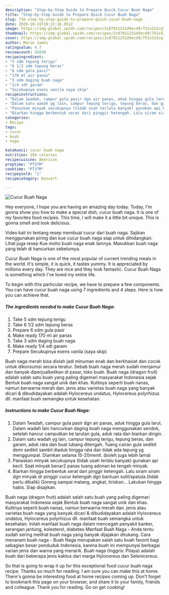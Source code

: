 ```yaml
---
description: "Step-by-Step Guide to Prepare Quick Cucur Buah Naga"
title: "Step-by-Step Guide to Prepare Quick Cucur Buah Naga"
slug: 716-step-by-step-guide-to-prepare-quick-cucur-buah-naga
date: 2020-10-31T19:22:16.851Z
image: https://img-global.cpcdn.com/recipes/2c87911251d9ecd9/751x532cq70/cucur-buah-naga-foto-resep-utama.jpg
thumbnail: https://img-global.cpcdn.com/recipes/2c87911251d9ecd9/751x532cq70/cucur-buah-naga-foto-resep-utama.jpg
cover: https://img-global.cpcdn.com/recipes/2c87911251d9ecd9/751x532cq70/cucur-buah-naga-foto-resep-utama.jpg
author: Marie James
ratingvalue: 4.7
reviewcount: 42838
recipeingredient:
- "5 sdm tepung terigu"
- "6 1/2 sdm tepung beras"
- "6 sdm gula pasir"
- "170 ml air panas"
- "3 sdm daging buah naga"
- "1/4 sdt garam"
- "Secukupnya esens vanila saya skip"
recipeinstructions:
- "Dalam 1wadah, campur gula pasir dgn air panas, aduk hingga gula larut. Dalam wadah lain hancurkan daging buah naga menggunakan sendok, setelah hancur camputkan ke larutan gula, aduk rata dan biarkan dingin."
- "Dalam satu wadah yg lain, campur tepung terigu, tepung beras, dan garam, aduk rata dan buat lubang ditengah. Tuang cairan gula sedikit demi sedikit sambil diaduk hingga rata dan tidak ada tepung yg menggumpal. Diamkan selama 15-20menit. (boleh juga lebih lama)"
- "Panaskan minyak secukupnya (tidak usah terlalu banyak) gunakan api kecil. Saat minyak benar2 panas tuang adonan ke tengah minyak."
- "Biarkan hingga berbentuk serat dari pinggir ketengah. Lalu siram siram dgn minyak dr pinggir cucur ketengah dgn bantuan sutil/spatula.(tidak perlu dibalik) Goreng sampai matang, angkat, tiriskan... Lakukan hingga habis. Siap disajikan."
categories:
- Recipe
tags:
- cucur
- buah
- naga

katakunci: cucur buah naga 
nutrition: 284 calories
recipecuisine: American
preptime: "PT37M"
cooktime: "PT37M"
recipeyield: "1"
recipecategory: Dessert

---
```



![Cucur Buah Naga](https://img-global.cpcdn.com/recipes/2c87911251d9ecd9/751x532cq70/cucur-buah-naga-foto-resep-utama.jpg)

Hey everyone, I hope you are having an amazing day today. Today, I'm gonna show you how to make a special dish, cucur buah naga. It is one of my favorites food recipes. This time, I will make it a little bit unique. This is gonna smell and look delicious.

Video kali ini tentang resep membuat cucur dari buah naga. Sajikan menggunakan piring dan kue cucur buah naga siap untuk dihidangkan. Lihat juga resep Kue moho buah naga enak lainnya. Masukkan buah naga yang telah di hancurkan sebelumya.

Cucur Buah Naga is one of the most popular of current trending meals in the world. It's simple, it is quick, it tastes yummy. It is appreciated by millions every day. They are nice and they look fantastic. Cucur Buah Naga is something which I've loved my entire life.


To begin with this particular recipe, we have to prepare a few components. You can have cucur buah naga using 7 ingredients and 4 steps. Here is how you can achieve that.

<!--inarticleads1-->

##### The ingredients needed to make Cucur Buah Naga:

1. Take 5 sdm tepung terigu
1. Take 6 1/2 sdm tepung beras
1. Prepare 6 sdm gula pasir
1. Make ready 170 ml air panas
1. Take 3 sdm daging buah naga
1. Make ready 1/4 sdt garam
1. Prepare Secukupnya esens vanila (saya skip)


Buah naga merah bisa diolah jadi minuman enak dan berkhasiat dan cocok untuk dikonsumsi secara teratur. Sebab buah naga merah sudah menjamur dan banyak diperjualbelikan di pasar, toko buah. Buah naga (dragon fruit) adalah salah satu buah yang paling digemari masyarakat Indonesia sejak Bentuk buah naga sangat unik dan khas. Kulitnya seperti buah nanas, namun berwarna merah dan. jenis atau varietas buah naga yang banyak dicari &amp; dibudidayakan adalah Hylocereus undatus, Hylocereus polyrhizus dll. manfaat buah semangka untuk kesehatan. 

<!--inarticleads2-->

##### Instructions to make Cucur Buah Naga:

1. Dalam 1wadah, campur gula pasir dgn air panas, aduk hingga gula larut. Dalam wadah lain hancurkan daging buah naga menggunakan sendok, setelah hancur camputkan ke larutan gula, aduk rata dan biarkan dingin.
1. Dalam satu wadah yg lain, campur tepung terigu, tepung beras, dan garam, aduk rata dan buat lubang ditengah. Tuang cairan gula sedikit demi sedikit sambil diaduk hingga rata dan tidak ada tepung yg menggumpal. Diamkan selama 15-20menit. (boleh juga lebih lama)
1. Panaskan minyak secukupnya (tidak usah terlalu banyak) gunakan api kecil. Saat minyak benar2 panas tuang adonan ke tengah minyak.
1. Biarkan hingga berbentuk serat dari pinggir ketengah. Lalu siram siram dgn minyak dr pinggir cucur ketengah dgn bantuan sutil/spatula.(tidak perlu dibalik) Goreng sampai matang, angkat, tiriskan... Lakukan hingga habis. Siap disajikan.


Buah naga (dragon fruit) adalah salah satu buah yang paling digemari masyarakat Indonesia sejak Bentuk buah naga sangat unik dan khas. Kulitnya seperti buah nanas, namun berwarna merah dan. jenis atau varietas buah naga yang banyak dicari &amp; dibudidayakan adalah Hylocereus undatus, Hylocereus polyrhizus dll. manfaat buah semangka untuk kesehatan. Inilah manfaat buah naga dalam mencegah penyakit kanker, serangan jantung, kolesterol, diabetes Manfaat Buah Naga - Anda tentu sudah sering melihat buah naga yang banyak dijajakan ditukang. Cara menanam buah naga - Buah Naga merupakan salah satu buah favorit bagi sebagian besar penduduk Indonesia, karena buah ini mempunyai berbagai varian jenis dan warna yang menarik. Buah naga (Inggris: Pitaya) adalah buah dari beberapa jenis kaktus dari marga Hylocereus dan Selenicereus. 

So that is going to wrap it up for this exceptional food cucur buah naga recipe. Thanks so much for reading. I am sure you can make this at home. There's gonna be interesting food at home recipes coming up. Don't forget to bookmark this page on your browser, and share it to your family, friends and colleague. Thank you for reading. Go on get cooking!
